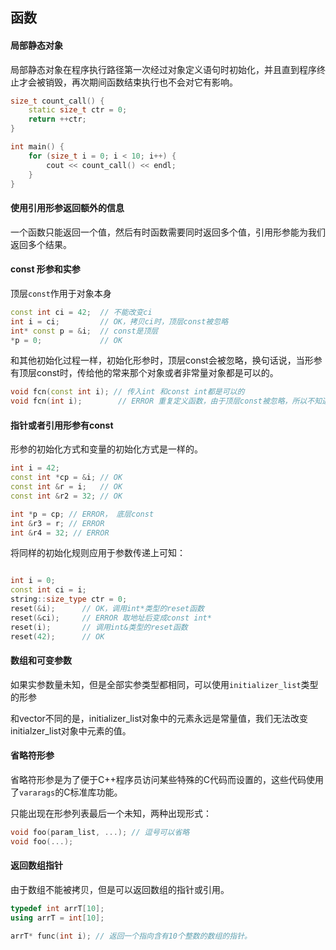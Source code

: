 ## 函数

#### 局部静态对象

局部静态对象在程序执行路径第一次经过对象定义语句时初始化，并且直到程序终止才会被销毁，再次期间函数结束执行也不会对它有影响。
```c++
size_t count_call() {
	static size_t ctr = 0;
	return ++ctr;
}

int main() {
	for (size_t i = 0; i < 10; i++) {
		cout << count_call() << endl;
	}
}
```

#### 使用引用形参返回额外的信息

一个函数只能返回一个值，然后有时函数需要同时返回多个值，引用形参能为我们返回多个结果。

#### const 形参和实参
顶层`const`作用于对象本身
```c++
const int ci = 42;  // 不能改变ci
int i = ci;			// OK，拷贝ci时，顶层const被忽略
int* const p = &i;  // const是顶层
*p = 0;				// OK
```

和其他初始化过程一样，初始化形参时，顶层const会被忽略，换句话说，当形参有顶层const时，传给他的常来那个对象或者非常量对象都是可以的。
```c++
void fcn(const int i); // 传入int 和const int都是可以的
void fcn(int i); 		// ERROR 重复定义函数，由于顶层const被忽略，所以不知道调用哪个函数
```

#### 指针或者引用形参有const
形参的初始化方式和变量的初始化方式是一样的。

```c++
int i = 42;
const int *cp = &i; // OK
const int &r = i;   // OK
const int &r2 = 32; // OK

int *p = cp; // ERROR， 底层const
int &r3 = r; // ERROR
int &r4 = 32; // ERROR
```
将同样的初始化规则应用于参数传递上可知：
```c++

int i = 0;
const int ci = i;
string::size_type ctr = 0;
reset(&i);  	// OK，调用int*类型的reset函数
reset(&ci);		// ERROR 取地址后变成const int*
reset(i); 		// 调用int&类型的reset函数
reset(42);		// OK
```

#### 数组和可变参数

如果实参数量未知，但是全部实参类型都相同，可以使用`initializer_list`类型的形参

和vector不同的是，initializer_list对象中的元素永远是常量值，我们无法改变initialzer_list对象中元素的值。

#### 省略符形参
省略符形参是为了便于C++程序员访问某些特殊的C代码而设置的，这些代码使用了`vararags`的C标准库功能。

只能出现在形参列表最后一个未知，两种出现形式：
```c++
void foo(param_list, ...); // 逗号可以省略
void foo(...);
```

#### 返回数组指针
由于数组不能被拷贝，但是可以返回数组的指针或引用。
```c++
typedef int arrT[10];
using arrT = int[10];

arrT* func(int i); // 返回一个指向含有10个整数的数组的指针。
```
